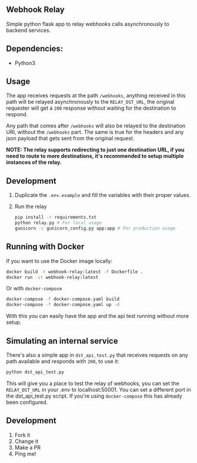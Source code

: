Webhook Relay
---

Simple python flask app to relay webhooks calls asynchronously to backend services.

## Dependencies:
* Python3

## Usage

The app receives requests at the path `/webhooks`, anything received in this path will be relayed asynchronously to the  `RELAY_DST_URL`, the original requester will get a `200` response without waiting for the destination to respond.

Any path that comes after `/webhooks` will also be relayed to the destination URl, without the `/webhooks` part. The same is true for the headers and any json payload that gets sent from the original request.

**NOTE: The relay supports redirecting to just one destination URL, if you need to route to more destinations, it's recommended to setup multiple instances of the relay.**


## Development

1. Duplicate the `.env.example` and fill the variables with their proper values.

2. Run the relay
    ```bash
    pip install -r requirements.txt
    python relay.py # For local usage
    gunicorn -c gunicorn_config.py app:app # For production usage
    ```

## Running with Docker
If you want to use the Docker image locally:

```bash
docker build -t webhook-relay:latest -f Dockerfile .
docker run -it webhook-relay:latest
```

Or with `docker-compose`

```bash
docker-compose -f docker-compose.yaml build
docker-compose -f docker-compose.yaml up -d
```

With this you can easily have the app and the api test running without more setup.

## Simulating an internal service
There's also a simple app in `dst_api_test.py` that receives requests on any path available and responds with `200`, to use it:

```bash
python dst_api_test.py
```

This will give you a place to test the relay of webhooks, you can set the `RELAY_DST_URL` in your .env to localhost:50001. You can set a different port in the dst_api_test.py script.
If you're using `docker-compose` this has already been configured.

## Development

1. Fork it
2. Change it
3. Make a PR
4. Ping me!
